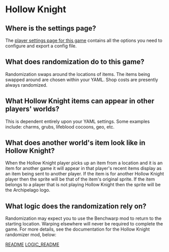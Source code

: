 # Hollow Knight

## Where is the settings page?

The [player settings page for this game](../player-settings) contains all the options you need to configure and export a
config file.

## What does randomization do to this game?

Randomization swaps around the locations of items. The items being swapped around are chosen within your YAML.
Shop costs are presently always randomized.

## What Hollow Knight items can appear in other players' worlds?

This is dependent entirely upon your YAML settings. Some examples include: charms, grubs, lifeblood cocoons, geo, etc.

## What does another world's item look like in Hollow Knight?

When the Hollow Knight player picks up an item from a location and it is an item for another game it will appear in that
player's recent items display as an item being sent to another player. If the item is for another Hollow Knight player
then the sprite will be that of the item's original sprite. If the item belongs to a player that is not playing Hollow
Knight then the sprite will be the Archipelago logo.

## What logic does the randomization rely on?

Randomization may expect you to use the Benchwarp mod to return to the starting location. Warping elsewhere will never be required to complete the game. For more details, see the documentation for the Hollow Knight randomizer mod, below:

[README](https://github.com/homothetyhk/RandomizerMod/blob/master/README.md)
[LOGIC_README](https://github.com/homothetyhk/RandomizerMod/blob/master/LOGIC_README.md)